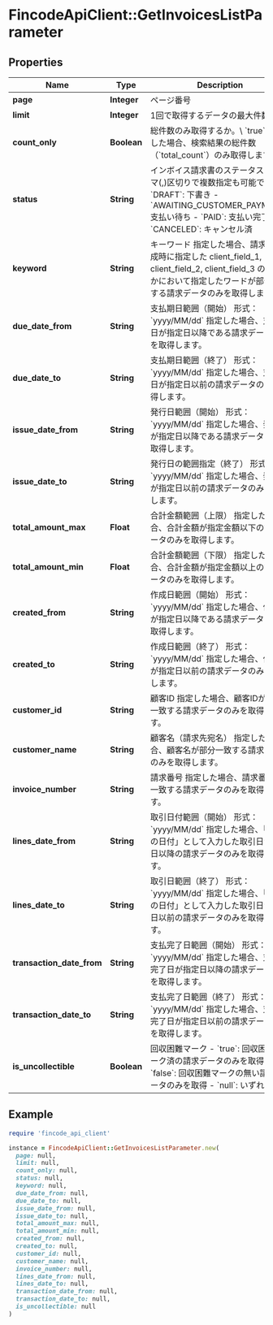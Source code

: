 # FincodeApiClient::GetInvoicesListParameter

## Properties

| Name | Type | Description | Notes |
| ---- | ---- | ----------- | ----- |
| **page** | **Integer** | ページ番号 | [optional] |
| **limit** | **Integer** | 1回で取得するデータの最大件数 | [optional] |
| **count_only** | **Boolean** | 総件数のみ取得するか。\\ &#x60;true&#x60;を指定した場合、検索結果の総件数（&#x60;total_count&#x60;）のみ取得します。  | [optional] |
| **status** | **String** | インボイス請求書のステータス       カンマ(,)区切りで複数指定も可能です。       - &#x60;DRAFT&#x60;: 下書き - &#x60;AWAITING_CUSTOMER_PAYMENT&#x60;: 支払い待ち - &#x60;PAID&#x60;: 支払い完了 - &#x60;CANCELED&#x60;: キャンセル済  | [optional] |
| **keyword** | **String** | キーワード      指定した場合、請求書作成時に指定した client_field_1, client_field_2, client_field_3 のいずれかにおいて指定したワードが部分一致する請求データのみを取得します。  | [optional] |
| **due_date_from** | **String** | 支払期日範囲（開始）   形式： &#x60;yyyy/MM/dd&#x60;      指定した場合、支払期日が指定日以降である請求データのみを取得します。  | [optional] |
| **due_date_to** | **String** | 支払期日範囲（終了）   形式： &#x60;yyyy/MM/dd&#x60;      指定した場合、支払期日が指定日以前の請求データのみを取得します。  | [optional] |
| **issue_date_from** | **String** | 発行日範囲（開始）   形式： &#x60;yyyy/MM/dd&#x60;      指定した場合、発行日が指定日以降である請求データのみを取得します。  | [optional] |
| **issue_date_to** | **String** | 発行日の範囲指定（終了）   形式： &#x60;yyyy/MM/dd&#x60;      指定した場合、発行日が指定日以前の請求データのみを取得します。  | [optional] |
| **total_amount_max** | **Float** | 合計金額範囲（上限）      指定した場合、合計金額が指定金額以下の請求データのみを取得します。  | [optional] |
| **total_amount_min** | **Float** | 合計金額範囲（下限）      指定した場合、合計金額が指定金額以上の請求データのみを取得します。  | [optional] |
| **created_from** | **String** | 作成日範囲（開始）   形式： &#x60;yyyy/MM/dd&#x60;      指定した場合、作成日が指定日以降である請求データのみを取得します。  | [optional] |
| **created_to** | **String** | 作成日範囲（終了）   形式： &#x60;yyyy/MM/dd&#x60;      指定した場合、作成日が指定日以前の請求データのみを取得します。  | [optional] |
| **customer_id** | **String** | 顧客ID      指定した場合、顧客IDが完全一致する請求データのみを取得します。  | [optional] |
| **customer_name** | **String** | 顧客名（請求先宛名）      指定した場合、顧客名が部分一致する請求データのみを取得します。  | [optional] |
| **invoice_number** | **String** | 請求番号      指定した場合、請求番号が一致する請求データのみを取得します。  | [optional] |
| **lines_date_from** | **String** | 取引日付範囲（開始）   形式： &#x60;yyyy/MM/dd&#x60;      指定した場合、「取引の日付」として入力した取引日が指定日以降の請求データのみを取得します。  | [optional] |
| **lines_date_to** | **String** | 取引日範囲（終了）   形式： &#x60;yyyy/MM/dd&#x60;      指定した場合、「取引の日付」として入力した取引日が指定日以前の請求データのみを取得します。  | [optional] |
| **transaction_date_from** | **String** | 支払完了日範囲（開始）   形式： &#x60;yyyy/MM/dd&#x60;      指定した場合、支払い完了日が指定日以降の請求データのみを取得します。  | [optional] |
| **transaction_date_to** | **String** | 支払完了日範囲（終了）   形式： &#x60;yyyy/MM/dd&#x60;      指定した場合、支払い完了日が指定日以前の請求データのみを取得します。  | [optional] |
| **is_uncollectible** | **Boolean** | 回収困難マーク      - &#x60;true&#x60;: 回収困難マーク済の請求データのみを取得 - &#x60;false&#x60;: 回収困難マークの無い請求データのみを取得 - &#x60;null&#x60;: いずれも取得  | [optional] |

## Example

```ruby
require 'fincode_api_client'

instance = FincodeApiClient::GetInvoicesListParameter.new(
  page: null,
  limit: null,
  count_only: null,
  status: null,
  keyword: null,
  due_date_from: null,
  due_date_to: null,
  issue_date_from: null,
  issue_date_to: null,
  total_amount_max: null,
  total_amount_min: null,
  created_from: null,
  created_to: null,
  customer_id: null,
  customer_name: null,
  invoice_number: null,
  lines_date_from: null,
  lines_date_to: null,
  transaction_date_from: null,
  transaction_date_to: null,
  is_uncollectible: null
)
```

